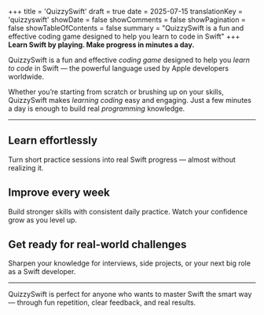 +++
title = 'QuizzySwift'
draft = true
date = 2025-07-15
translationKey = 'quizzyswift'
showDate = false
showComments = false
showPagination = false
showTableOfContents = false
summary = "QuizzySwift is a fun and effective coding game designed to help you learn to code in Swift"
+++
**Learn Swift by playing. Make progress in minutes a day.**

QuizzySwift is a fun and effective *coding game* designed to help you *learn to code* in Swift — the powerful language used by Apple developers worldwide.

Whether you’re starting from scratch or brushing up on your skills, QuizzySwift makes *learning coding* easy and engaging. Just a few minutes a day is enough to build real *programming* knowledge.

---

## Learn effortlessly
Turn short practice sessions into real Swift progress — almost without realizing it.

## Improve every week
Build stronger skills with consistent daily practice. Watch your confidence grow as you level up.

## Get ready for real-world challenges
Sharpen your knowledge for interviews, side projects, or your next big role as a Swift developer.

---

QuizzySwift is perfect for anyone who wants to master Swift the smart way — through fun repetition, clear feedback, and real results.
